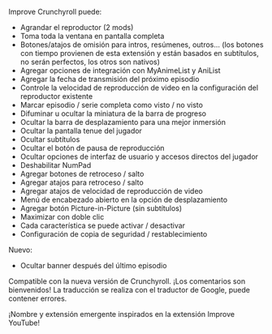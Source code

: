 Improve Crunchyroll puede:
 - Agrandar el reproductor (2 mods)
 - Toma toda la ventana en pantalla completa
 - Botones/atajos de omisión para intros, resúmenes, outros... (los botones con tiempo provienen de esta extensión y están basados en subtítulos, no serán perfectos, los otros son nativos)
 - Agregar opciones de integración con MyAnimeList y AniList
 - Agregar la fecha de transmisión del próximo episodio
 - Controle la velocidad de reproducción de video en la configuración del reproductor existente
 - Marcar episodio / serie completa como visto / no visto
 - Difuminar u ocultar la miniatura de la barra de progreso
 - Ocultar la barra de desplazamiento para una mejor inmersión
 - Ocultar la pantalla tenue del jugador
 - Ocultar subtítulos
 - Ocultar el botón de pausa de reproducción
 - Ocultar opciones de interfaz de usuario y accesos directos del jugador
 - Deshabilitar NumPad
 - Agregar botones de retroceso / salto
 - Agregar atajos para retroceso / salto
 - Agregar atajos de velocidad de reproducción de video
 - Menú de encabezado abierto en la opción de desplazamiento
 - Agregar botón Picture-in-Picture (sin subtítulos)
 - Maximizar con doble clic
 - Cada característica se puede activar / desactivar
 - Configuración de copia de seguridad / restablecimiento

Nuevo:
- Ocultar banner después del último episodio

Compatible con la nueva versión de Crunchyroll.
¡Los comentarios son bienvenidos!
La traducción se realiza con el traductor de Google, puede contener errores.

¡Nombre y extensión emergente inspirados en la extensión Improve YouTube!
